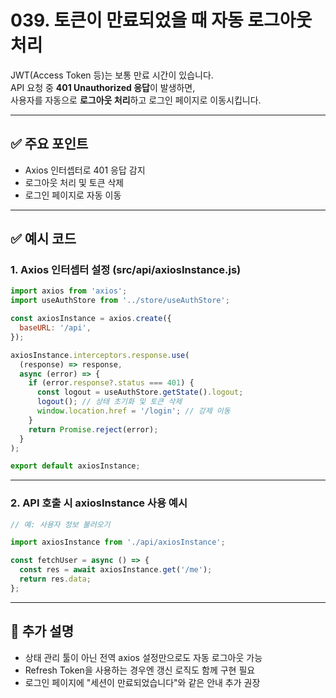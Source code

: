 # 039. 토큰이 만료되었을 때 자동 로그아웃 처리

JWT(Access Token 등)는 보통 만료 시간이 있습니다.  
API 요청 중 **401 Unauthorized 응답**이 발생하면,  
사용자를 자동으로 **로그아웃 처리**하고 로그인 페이지로 이동시킵니다.

---

## ✅ 주요 포인트
- Axios 인터셉터로 401 응답 감지
- 로그아웃 처리 및 토큰 삭제
- 로그인 페이지로 자동 이동

---

## ✅ 예시 코드

### 1. Axios 인터셉터 설정 (src/api/axiosInstance.js)

```jsx
import axios from 'axios';
import useAuthStore from '../store/useAuthStore';

const axiosInstance = axios.create({
  baseURL: '/api',
});

axiosInstance.interceptors.response.use(
  (response) => response,
  async (error) => {
    if (error.response?.status === 401) {
      const logout = useAuthStore.getState().logout;
      logout(); // 상태 초기화 및 토큰 삭제
      window.location.href = '/login'; // 강제 이동
    }
    return Promise.reject(error);
  }
);

export default axiosInstance;
```

---

### 2. API 호출 시 axiosInstance 사용 예시

```jsx
// 예: 사용자 정보 불러오기

import axiosInstance from './api/axiosInstance';

const fetchUser = async () => {
  const res = await axiosInstance.get('/me');
  return res.data;
};
```

---

## 📝 추가 설명
- 상태 관리 툴이 아닌 전역 axios 설정만으로도 자동 로그아웃 가능
- Refresh Token을 사용하는 경우엔 갱신 로직도 함께 구현 필요
- 로그인 페이지에 "세션이 만료되었습니다"와 같은 안내 추가 권장
